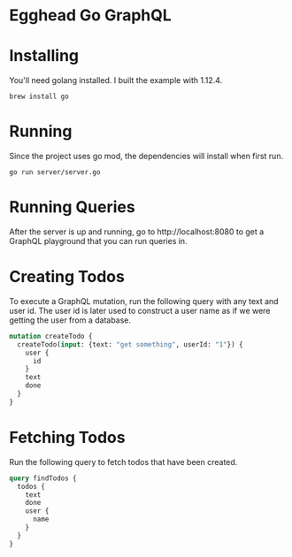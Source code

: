 # Egghead Go GraphQL

# Installing

You'll need golang installed. I built the example with 1.12.4.

```
brew install go
```

# Running

Since the project uses go mod, the dependencies will install when first run. 

```
go run server/server.go
```

# Running Queries

After the server is up and running, go to http://localhost:8080 to get a GraphQL
playground that you can run queries in.

# Creating Todos

To execute a GraphQL mutation, run the following query with any text and user
id. The user id is later used to construct a user name as if we were getting the
user from a database.

```graphql
mutation createTodo {
  createTodo(input: {text: "get something", userId: "1"}) {
    user {
      id
    }
    text
    done
  }
}
```

# Fetching Todos

Run the following query to fetch todos that have been created.

```graphql
query findTodos {
  todos {
    text
    done
    user {
      name
    }
  }
}
```
